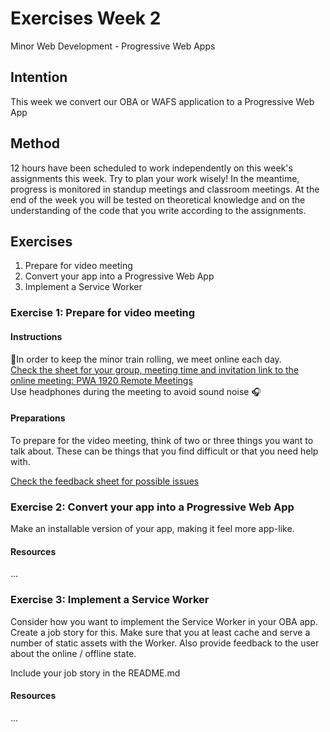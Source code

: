 # Exercises Week 2

Minor Web Development - Progressive Web Apps

## Intention

This week we convert our OBA or WAFS application to a Progressive Web App

## Method

12 hours have been scheduled to work independently on this week's assignments this week. Try to plan your work wisely! In the meantime, progress is monitored in standup meetings and classroom meetings. At the end of the week you will be tested on theoretical knowledge and on the understanding of the code that you write according to the assignments.

## Exercises
1. Prepare for video meeting
2. Convert your app into a Progressive Web App
3. Implement a Service Worker

### Exercise 1: Prepare for video meeting

#### Instructions
🚀In order to keep the minor train rolling, we meet online each day.   
[Check the sheet for your group, meeting time and invitation link to the online meeting: PWA 1920 Remote Meetings](https://docs.google.com/spreadsheets/d/1OqiGIB3U2esUSfW9WsMsny_30qlhf9o7CWBYrmzaZwI/edit?usp=sharing)  
Use headphones during the meeting to avoid sound noise 🎧 

#### Preparations
To prepare for the video meeting, think of two or three things you want to talk about. These can be things that you find difficult or that you need help with. 

[Check the feedback sheet for possible issues](https://docs.google.com/spreadsheets/d/1V5-mwJhezxCrywKhy0e9J99zcI2VGZRuYxSDJoQ9LPg/edit?usp=sharing)

### Exercise 2: Convert your app into a Progressive Web App

Make an installable version of your app, making it feel more app-like.

#### Resources

...

### Exercise 3: Implement a Service Worker

Consider how you want to implement the Service Worker in your OBA app. Create a job story for this. Make sure that you at least cache and serve a number of static assets with the Worker. Also provide feedback to the user about the online / offline state.

Include your job story in the README.md

#### Resources

...
